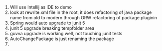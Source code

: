 1. Will use Intellij as IDE to demo
2. look at rewrite.xml file in the root, it does refactoring of java package name from old to modern through ORW refactoring of package pluginin
2. Spring would auto upgrade to junit 5 
2. junit 5 upgrade breaking tempfolder area
3. guvva upgrade is working well, not touching junit tests
4. AutoChangePackage is just renaming the package
5. 